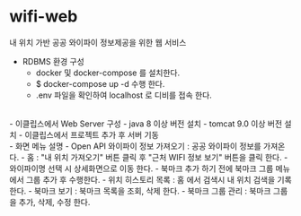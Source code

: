 # wifi-web
내 위치 가반 공공 와이파이 정보제공을 위한 웹 서비스

- RDBMS 환경 구성  
    - docker 및 docker-compose 를 설치한다.  
    - $ docker-compose up -d 수행 한다.  
    - .env 파일을 확인하여 localhost 로 디비를 접속 한다.  
<br>
- 이클립스에서 Web Server 구성  
    - java 8 이상 버전 설치  
    - tomcat 9.0 이상 버전 설치  
    - 이클립스에서 프로젝트 추가 후 서버 기동    
<br>
- 화면 메뉴 설명  
    - Open API 와이파이 정보 가져오기 : 공공 와이파이 정보를 가져온다. 
    - 홈 : "내 위치 가져오기" 버튼 클릭 후 "근처 WIFI 정보 보기" 버튼을 클릭 한다.  
        - 와이파이명 선택 시 상세화면으로 이동 한다.  
        - 북마크 추가 하기 전에 북마크 그룹 메뉴에서 그룹 추가 후 수행한다.   
    - 위치 히스토리 목록 : 홈 에서 검색시 내 위치 검색을 기록한다.  
    - 북마크 보기 : 북마크 목록을 조회, 삭제 한다.  
    - 북마크 그룹 관리 : 북마크 그룹을 추가, 삭제, 수정 한다.   
   